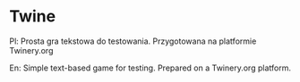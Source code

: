 # Twine
Pl: Prosta gra tekstowa do testowania. Przygotowana na platformie Twinery.org 

En: Simple text-based game for testing. Prepared on a Twinery.org platform.
